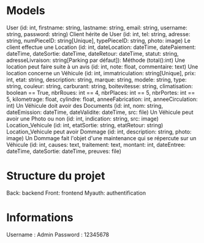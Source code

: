 # Models

User (id: int, firstname: string, lastname: string, email: string, username: string, password: string)
Client hérite de User (id: int, tel: string, adresse: string, numPieceID: string[Unique], typePieceID: string, photo: image)
Le client effectue une Location (id: int, dateLocation: dateTime, datePaiement: dateTime, dateSortie: dateTime, dateRetour: dateTime, statut: string, adresseLivraison: string[Parking par défaut]): Méthode (total():int)
Une location peut faire suite à un avis (id: int, note: float, commentaire: text)
Une location concerne un Véhicule (id: int, immatriculation: string[Unique], prix: int, etat: string, description: string, marque: string, modele: string, type: string, couleur: string, carburant: string, boitevitesse: string, climatisation: boolean == True, nbrRoues: int == 4, nbrPlaces: int == 5, nbrPortes: int == 5, kilometrage: float, cylindre: float, anneeFabrication: int, anneeCirculation: int)
Un Véhicule doit avoir des Documents (id: int, nom: string, dateEmission: dateTime, dateValidite: dateTime, src: file)
Un Véhicule peut avoir une Photo ou non (id: int, indication: string, src: image)
Location_Vehicule (id: int, etatSortie: string, etatRetour: string)
Location_Vehicule peut avoir Dommage (id: int, description: string, photo: image)
Un Dommage fait l'objet d'une maintenance qui se répercute sur un Véhicule (id: int, causes: text, traitement: text, montant: int, dateEntree: dateTime, dateSortie: dateTime, preuves: file)

# Structure du projet

Back: backend
Front: frontend
Myauth: authentification

# Informations

Username : Admin
Password : 12345678
